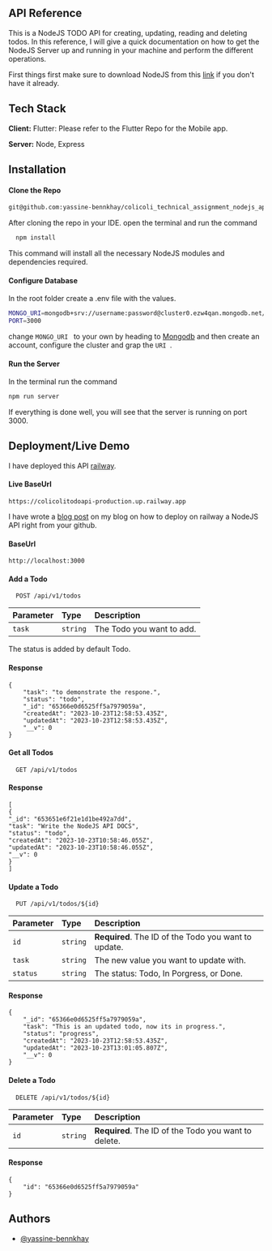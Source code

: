 
## API Reference
This is a NodeJS TODO API for creating, updating, reading and deleting todos.
In this reference, I will give a quick documentation on how to get the NodeJS Server up and running in your machine and perform the different operations.

First things first make sure to download NodeJS from this [link](https://nodejs.org/en) if you don't have it already.


## Tech Stack

**Client:** Flutter: Please refer to the Flutter Repo for the Mobile app.

**Server:** Node, Express

## Installation
#### Clone the Repo
```bash
git@github.com:yassine-bennkhay/colicoli_technical_assignment_nodejs_api.git

```
After cloning the repo in your IDE.
open the terminal and run the command

```bash
  npm install
```
This command will install all the necessary NodeJS modules and dependencies required.

#### Configure Database
In the root folder create a .env file with the values.
```bash
MONGO_URI=mongodb+srv://username:password@cluster0.ezw4qan.mongodb.net/todo_assignment
PORT=3000
```
change ```MONGO_URI
         ```
     to your own by heading to [Mongodb](https://www.mongodb.com/) and then create an account, configure the cluster and grap the ```URI
         ```.
 #### Run the Server
In the terminal run the command
 ```bash
npm run server
 ```         
If everything is done well, you will see that the server is running on port 3000.

## Deployment/Live Demo
I have deployed this API [railway](https://railway.app/).

#### Live BaseUrl
```
https://colicolitodoapi-production.up.railway.app
```
I have wrote a [blog post](https://yassinebenkhay.com/domain-name-checker-api/) on my blog on how to deploy on railway a NodeJS API right from your github.

#### BaseUrl
```
http://localhost:3000
```
#### Add a Todo

```http
  POST /api/v1/todos
```

| Parameter | Type     | Description                       |
| :-------- | :------- | :-------------------------------- |
| `task`      | `string` | The Todo you want to add. |

The status is added by default Todo.
#### Response
```
{
    "task": "to demonstrate the respone.",
    "status": "todo",
    "_id": "65366e0d6525ff5a7979059a",
    "createdAt": "2023-10-23T12:58:53.435Z",
    "updatedAt": "2023-10-23T12:58:53.435Z",
    "__v": 0
}
```

#### Get all Todos

```http
  GET /api/v1/todos
```
#### Response
```
[
{
"_id": "653651e6f21e1d1be492a7dd",
"task": "Write the NodeJS API DOCS",
"status": "todo",
"createdAt": "2023-10-23T10:58:46.055Z",
"updatedAt": "2023-10-23T10:58:46.055Z",
"__v": 0
}
]
```
#### Update a Todo

```http
  PUT /api/v1/todos/${id}
```

| Parameter | Type     | Description                       |
| :-------- | :------- | :-------------------------------- |
| `id`      | `string` | **Required**. The ID of the Todo you want to update. |
| `task`      | `string` | The new value you want to update with. |
| `status`      | `string` | The status: Todo, In Porgress, or Done. |

#### Response

```
{
    "_id": "65366e0d6525ff5a7979059a",
    "task": "This is an updated todo, now its in progress.",
    "status": "progress",
    "createdAt": "2023-10-23T12:58:53.435Z",
    "updatedAt": "2023-10-23T13:01:05.807Z",
    "__v": 0
}
```
#### Delete a Todo

```http
  DELETE /api/v1/todos/${id}
```

| Parameter | Type     | Description                       |
| :-------- | :------- | :-------------------------------- |
| `id`      | `string` | **Required**. The ID of the Todo you want to delete. |

#### Response
```
{
    "id": "65366e0d6525ff5a7979059a"
}
```
## Authors

- [@yassine-bennkhay](https://github.com/yassine-bennkhay)


